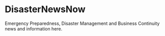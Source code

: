 DisasterNewsNow
===============

Emergency Preparedness, Disaster Management and Business Continuity news and information here.
